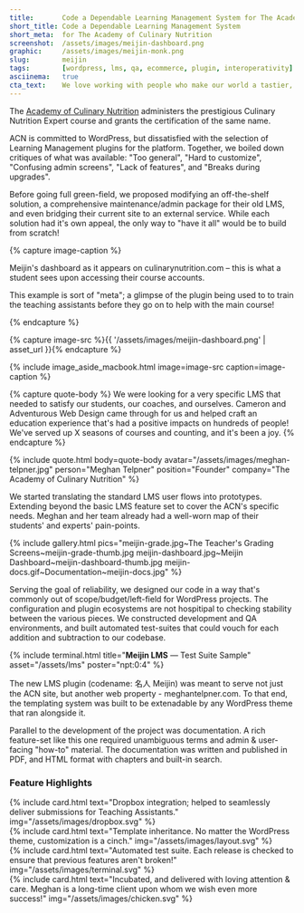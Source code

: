 ```yaml
---
title:       Code a Dependable Learning Management System for The Academy of Culinary Nutrition
short_title: Code a Dependable Learning Management System
short_meta:  for The Academy of Culinary Nutrition
screenshot:  /assets/images/meijin-dashboard.png
graphic:     /assets/images/meijin-monk.png
slug:        meijin
tags:        [wordpress, lms, qa, ecommerce, plugin, interoperativity]
asciinema:   true
cta_text:    We love working with people who make our world a tastier, healthier place. <br /> Does that describe you? Let's discuss over lunch.
---
```


The [Academy of Culinary Nutrition][acn] administers the prestigious Culinary Nutrition
Expert course and grants the certification of the same name.

ACN is committed to WordPress, but dissatisfied with the selection of Learning
Management plugins for the platform. Together, we boiled down critiques of what
was available: "Too general", "Hard to customize", "Confusing admin screens",
"Lack of features", and "Breaks during upgrades".

Before going full green-field, we proposed modifying an off-the-shelf solution,
a comprehensive maintenance/admin package for their old LMS, and even bridging
their current site to an external service. While each solution had it's own
appeal, the only way to "have it all" would be to build from scratch!

{% capture image-caption %}
<p>Meijin's dashboard as it appears on culinarynutrition.com – this is what a student sees upon accessing their course accounts.</p>
<p>This example is sort of "meta"; a glimpse of the plugin being used to to train the teaching assistants before they go on to help with the main course!</p>
{% endcapture %}

{% capture image-src %}{{ '/assets/images/meijin-dashboard.png' | asset_url }}{% endcapture %}

{% include image_aside_macbook.html image=image-src caption=image-caption %}

{% capture quote-body %}
We were looking for a very specific LMS that needed to satisfy our students, our
coaches, and ourselves. Cameron and Adventurous Web Design came through for us
and helped craft an education experience that's had a positive impacts on
hundreds of people! We've served up X seasons of courses and counting, and it's
been a joy.
{% endcapture %}

{% include quote.html
  body=quote-body avatar="/assets/images/meghan-telpner.jpg"
  person="Meghan Telpner" position="Founder"
  company="The Academy of Culinary Nutrition"
%}

We started translating the standard LMS user flows into prototypes. Extending
beyond the basic LMS feature set to cover the ACN's specific needs. Meghan and
her team already had a well-worn map of their students' and experts'
pain-points.

{% include gallery.html pics="meijin-grade.jpg~The Teacher's Grading Screens~meijin-grade-thumb.jpg
meijin-dashboard.jpg~Meijin Dashboard~meijin-dashboard-thumb.jpg
meijin-docs.gif~Documentation~meijin-docs.jpg" %}

Serving the goal of reliability, we designed our code in a way that's commonly
out of scope/budget/left-field for WordPress projects. The configuration and
plugin ecosystems are not hospitipal to checking stability between the various
pieces. We constructed development and QA environments, and built automated
test-suites that could vouch for each addition and subtraction to our codebase.

{% include terminal.html title="<strong>Meijin LMS</strong> &mdash; Test Suite Sample" asset="/assets/lms" poster="npt:0:4" %}

The new LMS plugin (codename: 名人 Meijin) was meant to serve not just the ACN site,
but another web property - meghantelpner.com. To that end, the templating system
was built to be extenadable by any WordPress theme that ran alongside it.

Parallel to the development of the project was documentation. A rich
feature-set like this one required unambiguous terms and admin & user-facing
"how-to" material. The documentation was written and published in PDF, and HTML
format with chapters and built-in search.

### Feature Highlights

<div class="uk-grid uk-grid-width-medium-1-2" data-uk-grid-margin data-uk-grid-match>
  <div>{% include card.html text="Dropbox integration; helped to seamlessly deliver submissions for Teaching Assistants." img="/assets/images/dropbox.svg" %}</div>
  <div>{% include card.html text="Template inheritance. No matter the WordPress theme, customization is a cinch." img="/assets/images/layout.svg" %}</div>
  <div>{% include card.html text="Automated test suite. Each release is checked to ensure that previous features aren't broken!" img="/assets/images/terminal.svg" %}</div>
  <div>{% include card.html text="Incubated, and delivered with loving attention & care. Meghan is a long-time client upon whom we wish even more success!" img="/assets/images/chicken.svg" %}</div>
</div>

[acn]: https://culinarynutrition.com
